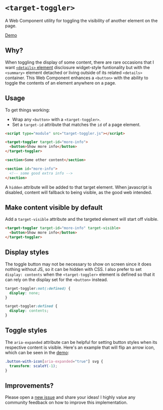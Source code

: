 # `<target-toggler>`

A Web Component utility for toggling the visibility of another element on the page.

[Demo](https://hexagoncircle.github.io/target-toggler/demo.html)

## Why?

When toggling the display of some content, there are rare occasions that I want [`<details>` element](https://developer.mozilla.org/en-US/docs/Web/HTML/Element/details) disclosure widget-style funtionality but with the `<summary>` element detached or living outside of its related `<details>` container. This Web Component enhances a `<button>` with the ability to toggle the contents of an element anywhere on a page.

## Usage

To get things working:

- Wrap any `<button>` with a `<target-toggler>`.
- Set a `target-id` attribute that matches the `id` of a page element.

```html
<script type="module" src="target-toggler.js"></script>

<target-toggler target-id="more-info">
  <button>Show more info</button>
</target-toggler>

<section>Some other content</section>

<section id="more-info">
  <!-- some good extra info -->
</section>
```

A `hidden` attribute will be added to that target element. When javascript is disabled, content will fallback to being visible, as the good web intended.

## Make content visible by default

Add a `target-visible` attribute and the targeted element will start off visible.

```html
<target-toggler target-id="more-info" target-visible>
  <button>Show more info</button>
</target-toggler>
```

## Display styles

The toggle button may not be necessary to show on screen since it does nothing without JS, so it can be hidden with CSS. I also prefer to set `display: contents` when the `<target-toggler>` element is defined so that it can rely on the display set for the `<button>` instead.

```css
target-toggler:not(:defined) {
  display: none;
}

target-toggler:defined {
  display: contents;
}
```

## Toggle styles

The `aria-expanded` attribute can be helpful for setting button styles when its respective content is visible. Here's an example that will flip an arrow icon, which can be seen in the [demo](https://hexagoncircle.github.io/target-toggler/demo.html):

```css
.button-with-icon[aria-expanded="true"] svg {
  transform: scaleY(-1);
}
```

## Improvements?

Please open a [new issue](https://github.com/hexagoncircle/target-toggler/issues/new) and share your ideas! I highly value any community feedback on how to improve this implementation.
